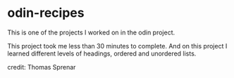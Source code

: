 # odin-recipes
This is one of the projects I worked on in the odin project.

This project took me less than 30 minutes to complete.
And on this project I learned different levels of headings, ordered and unordered lists.

credit: Thomas Sprenar
